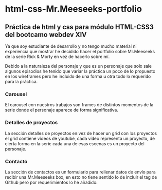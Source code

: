 # html-css-Mr.Meeseeks-portfolio
## Práctica de html y css para módulo HTML-CSS3 del bootcamo webdev XIV

Ya que soy estudiante de desarrollo y no tengo mucho material ni experiencia que mostrar he decidido hacer el portfolio sobre Mr.Meeseeks de la serie Rick & Morty en vez de hacerlo sobre mí.

Debido a la naturaleza del personaje y que es un personaje que solo sale algunos episodios he tenido que variar la práctica un poco de lo propuesto en los wireframes pero he incluido de una forma u otra todo lo requerido para la práctica.

### Carousel
El carousel con nuestros trabajos son frames de distintos momentos de la serie donde el personaje aparece de forma significativa.

### Detalles de proyectos
La sección detalles de proyectos en vez de hacer un grid con los proyectos el grid contiene vídeos de youtube, cada vídeo representa un proyecto, de cierta forma en la serie cada una de esas escenas es un proyecto del personaje.

### Contacto
La sección de contactos es un formulario para rellenar datos de envío para recibir una Mr.Meeseeks box, en esto no tiene sentido lo de incluir el tag de Github pero por requerimientos lo he añadido.




